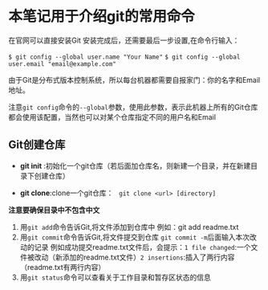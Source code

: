 # 本笔记用于介绍git的常用命令
在官网可以直接安装Git
安装完成后，还需要最后一步设置,在命令行输入：

`$ git config --global user.name "Your Name"`
`$ git config --global user.email "email@example.com"`

由于Git是分布式版本控制系统，所以每台机器都需要自报家门：你的名字和Email地址。

注意`git config`命令的`--global`参数，使用此参数，表示此机器上所有的Git仓库都会使用该配置，当然也可以对某个仓库指定不同的用户名和Email

## Git创建仓库
* **git init** :初始化一个git仓库（若后面加仓库名，则新建一个目录，并在新建目录下创建仓库）

* **git clone**:clone一个git仓库：
 ` git clone <url> [directory]`

**注意要确保目录中不包含中文**

1. 用`git add`命令告诉Git,将文件添加到仓库中
   例如：git add readme.txt
2. 用`git commit`命令告诉Git,将文件提交到仓库 `git commit -m`后面输入本次改动的记录
   例如成功提交readme.txt文件后，会提示：`1 file changed`:一个文件被改动（新添加的readme.txt文件）`2 insertions`:插入了两行内容（readme.txt有两行内容）
3. 用`git status`命令可以查看关于工作目录和暂存区状态的信息

